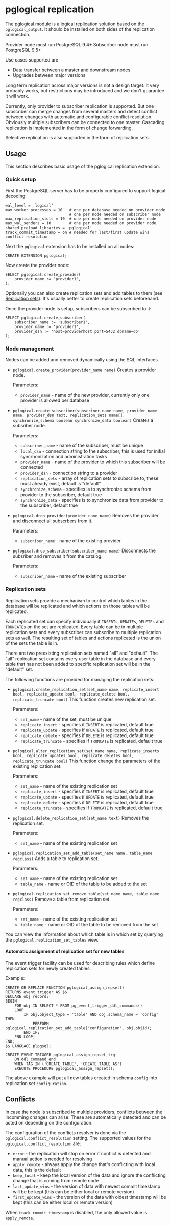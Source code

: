 # pglogical replication

The pglogical module is a logical replication solution based on the
`pglogical_output`. It should be installed on both sides of the replication
connection.

Provider node must run PostgreSQL 9.4+
Subscriber node must run PostgreSQL 9.5+

Use cases supported are
* Data transfer between a master and downstream nodes
* Upgrades between major versions

Long term replication across major versions is not a design target. It very probably works, but restrictions may be introduced and we don't guarantee it will work.

Currently, only provider to subscriber replication is supported. But one subscriber can
merge changes from several masters and detect conflict between changes with
automatic and configurable conflict resolution. Obviously multiple subscribers can
be connected to one master. Cascading replication is implemented in the form of
change forwarding.

Selective replication is also supported in the form of replication sets.

## Usage

This section describes basic usage of the pglogical replication extension.

### Quick setup

First the PostgreSQL server has to be properly configured to support logical
decoding:

    wal_level = 'logical'
    max_worker_processes = 10	# one per database needed on provider node
								# one per node needed on subscriber node
    max_replication_slots = 10	# one per node needed on provider node
    max_wal_senders = 10		# one per node needed on provider node
    shared_preload_libraries = 'pglogical'
    track_commit_timestamp = on	# needed for last/first update wins conflict resolution

Next the `pglogical` extension has to be installed on all nodes:

    CREATE EXTENSION pglogical;

Now create the provider node:

    SELECT pglogical.create_provider(
        provider_name := 'provider1',
    );

Optionally you can also create replication sets and add tables to them (see
[Replication sets](#replication-sets)). It's usually better to create replication sets beforehand.

Once the provider node is setup, subscribers can be subscribed to it:

	SELECT pglogical.create_subscriber(
		subscriber_name := 'subscriber1',
        provider_name := 'provider1',
        provider_dsn := 'host=providerhost port=5432 dbname=db'
	);

### Node management

Nodes can be added and removed dynamically using the SQL interfaces.

- `pglogical.create_provider(provider_name name)`
  Creates a provider node.

  Parameters:
  - `provider_name` - name of the new provider, currently only one provider
    is allowed per database

- `pglogical.create_subscriber(subscriner_name name, provider_name name,
  provider_dsn text, replication_sets name[], synchronize_schema boolean
  synchronize_data boolean)`
  Creates a subsriber node.

  Parameters:
  - `subscriner_name` - name of the subscriber, must be unique
  - `local_dsn` - connection string to the subscriber, this is used for initial
    syncrhonization and administration tasks
  - `provider_name` - name of the provider to which this subscriber will be
     connected
  - `provider_dsn` - connection string to a provider
  - `replication_sets` - array of replication sets to subscribe to, these must
    already exist, default is "default"
  - `synchronize_schema` - specifies is to synchronize schema from provider to
    the subscriber, default true
  - `synchronize_data` - specifies is to synchronize data from provider to
    the subscriber, default true

- `pglogical.drop_provider(provider_name name)`
  Removes the provider and disconnect all subscrbers from it.

  Parameters:
  - `subscriber_name` - name of the existing provider

- `pglogical.drop_subscriber(subscriber_name name)`
  Disconnects the subsriber and removes it from the catalog.

  Parameters:
  - `subscriber_name` - name of the existing subscriber

### Replication sets

Replication sets provide a mechanism to control which tables in the database
will be replicated and which actions on those tables will be replicated.

Each replicated set can specify individually if `INSERTs`, `UPDATEs`,
`DELETEs` and `TRUNCATEs` on the set are replicated. Every table can be in
multiple replication sets and every subscriber can subscribe to multiple
replication sets as well. The resulting set of tables and actions replicated
is the union of the sets the table is in.

There are two preexisting replication sets named "all" and "default". The "all"
replication set contains every user table in the database and every table that
has not been added to specific replication set will be in the "default" set.

The following functions are provided for managing the replication sets:

- `pglogical.create_replication_set(set_name name, replicate_insert bool, replicate_update bool, replicate_delete bool, replicate_truncate bool)`
  This function creates new replication set.

  Parameters:
  - `set_name` - name of the set, must be unique
  - `replicate_insert` - specifies if `INSERT` is replicated, default true
  - `replicate_update` - specifies if `UPDATE` is replicated, default true
  - `replicate_delete` - specifies if `DELETE` is replicated, default true
  - `replicate_truncate` - specifies if `TRUNCATE` is replicated, default true

- `pglogical.alter_replication_set(set_name name, replicate_inserts bool, replicate_updates bool, replicate_deletes bool, replicate_truncate bool)`
  This function change the parameters of the existing replication set.

  Parameters:
  - `set_name` - name of the existing replication set
  - `replicate_insert` - specifies if `INSERT` is replicated, default true
  - `replicate_update` - specifies if `UPDATE` is replicated, default true
  - `replicate_delete` - specifies if `DELETE` is replicated, default true
  - `replicate_truncate` - specifies if `TRUNCATE` is replicated, default true

- `pglogical.delete_replication_set(set_name text)`
  Removes the replication set.

  Parameters:
  - `set_name` - name of the existing replication set

- `pglogical.replication_set_add_table(set_name name, table_name regclass)`
  Adds a table to replication set.

  Parameters:
  - `set_name` - name of the existing replication set
  - `table_name` - name or OID of the table to be added to the set

- `pglogical.replication_set_remove_table(set_name name, table_name regclass)`
  Remove a table from replication set.

  Parameters:
  - `set_name` - name of the existing replication set
  - `table_name` - name or OID of the table to be removed from the set

You can view the information about which table is in which set by querying the
`pglogical.replication_set_tables` view.

#### Automatic assignment of replication set for new tables

The event trigger facility can be used for describing rules which define
replication sets for newly created tables.

Example:

	CREATE OR REPLACE FUNCTION pglogical_assign_repset()
	RETURNS event_trigger AS $$
	DECLARE obj record;
	BEGIN
	    FOR obj IN SELECT * FROM pg_event_trigger_ddl_commands()
	    LOOP
	        IF obj.object_type = 'table' AND obj.schema_name = 'config' THEN
	            PERFORM pglogical.replication_set_add_table('configuration', obj.objid);
	        END IF;
	    END LOOP;
	END;
	$$ LANGUAGE plpgsql;

	CREATE EVENT TRIGGER pglogical_assign_repset_trg
	    ON ddl_command_end
	    WHEN TAG IN ('CREATE TABLE', 'CREATE TABLE AS')
	    EXECUTE PROCEDURE pglogical_assign_repset();

The above example will put all new tables created in schema `config` into
replication set `configuration`.

## Conflicts

In case the node is subscribed to multiple providers, conflicts between the
incomming changes can arise. These are automatically detected and can be acted
on depending on the configuration.

The configuration of the conflicts resolver is done via the
`pglogical.conflict_resolution` setting. The supported values for the
`pglogical.conflict_resolution` are:

- `error` - the replication will stop on error if conflict is detected and
  manual action is needed for resolving
- `apply_remote` - always apply the change that's conflicting with local data,
  this is the default
- `keep_local` - keep the local version of the data and ignore the conflicting
  change that is coming from remote node
- `last_update_wins` - the version of data with newest commit timestamp will be
  be kept (this can be either local or remote version)
- `first_update_wins` - the version of the data with oldest timestamp will be
  kept (this can be either local or remote version)

When `track_commit_timestamp` is disabled, the only allowed value is
`apply_remote`.
